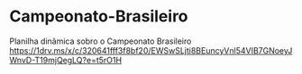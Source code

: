 # Campeonato-Brasileiro
Planilha dinâmica sobro o Campeonato Brasileiro
https://1drv.ms/x/c/320641fff3f8bf20/EWSwSLjti8BEuncyVnl54VIB7GNoeyJWnvD-T19mjQegLQ?e=t5rO1H
